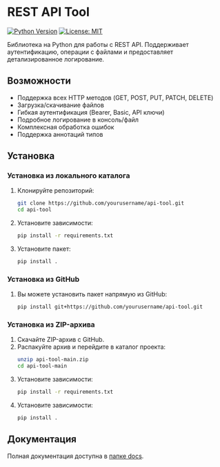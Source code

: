 # REST API Tool

[![Python Version](https://img.shields.io/badge/python-3.7+-blue.svg)](https://www.python.org/)
[![License: MIT](https://img.shields.io/badge/License-MIT-yellow.svg)](https://opensource.org/licenses/MIT)

Библиотека на Python для работы с REST API. Поддерживает аутентификацию, операции с файлами и предоставляет детализированное логирование.

## Возможности

- Поддержка всех HTTP методов (GET, POST, PUT, PATCH, DELETE)
- Загрузка/скачивание файлов
- Гибкая аутентификация (Bearer, Basic, API ключи)
- Подробное логирование в консоль/файл
- Комплексная обработка ошибок
- Поддержка аннотаций типов

## Установка


### Установка из локального каталога
1. Клонируйте репозиторий:
   ```bash
   git clone https://github.com/yourusername/api-tool.git
   cd api-tool

2. Установите зависимости:
    ```bash
    pip install -r requirements.txt

3. Установите пакет:
    ```bash
    pip install .

### Установка из GitHub
1. Вы можете установить пакет напрямую из GitHub:
    ```bash
    pip install git+https://github.com/yourusername/api-tool.git

### Установка из ZIP-архива
1. Скачайте ZIP-архив с GitHub.
2. Распакуйте архив и перейдите в каталог проекта:
    ```bash
    unzip api-tool-main.zip
    cd api-tool-main
3. Установите зависимости:
    ```bash
    pip install -r requirements.txt
4. Установите зависимости:
    ```bash
    pip install .

## Документация

Полная документация доступна в [папке docs](docs/quickstart.md).
